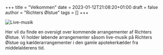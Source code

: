 +++
title = "Velkommen"
date = 2023-01-12T21:08:20+01:00
draft = false
author = "Richters Ølstue"
tags = []
+++

![Live-musik](/images/events/post-1.jpg)

Her vil du finde en oversigt over kommende arrangementer af Richters Ølstue. Vi holder løbende arrangementer såsom live-musik på Richters Ølstue og kælderarrangementer i den gamle apotekerkælder fra middelalderens tid. 

